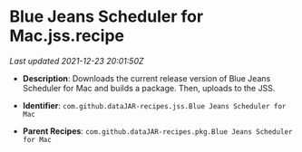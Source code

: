# Blue Jeans Scheduler for Mac.jss.recipe

_Last updated 2021-12-23 20:01:50Z_

- **Description**: Downloads the current release version of Blue Jeans Scheduler for Mac and builds a package. Then, uploads to the JSS.

- **Identifier**: `com.github.dataJAR-recipes.jss.Blue Jeans Scheduler for Mac`

- **Parent Recipes**: `com.github.dataJAR-recipes.pkg.Blue Jeans Scheduler for Mac`
